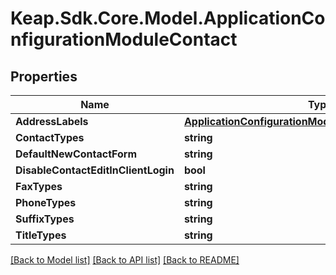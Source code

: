 # Keap.Sdk.Core.Model.ApplicationConfigurationModuleContact

## Properties

Name | Type | Description | Notes
------------ | ------------- | ------------- | -------------
**AddressLabels** | [**ApplicationConfigurationModuleContactAddressLabels**](ApplicationConfigurationModuleContactAddressLabels.md) |  | [optional] 
**ContactTypes** | **string** |  | [optional] 
**DefaultNewContactForm** | **string** |  | [optional] 
**DisableContactEditInClientLogin** | **bool** |  | [optional] 
**FaxTypes** | **string** |  | [optional] 
**PhoneTypes** | **string** |  | [optional] 
**SuffixTypes** | **string** |  | [optional] 
**TitleTypes** | **string** |  | [optional] 

[[Back to Model list]](../README.md#documentation-for-models) [[Back to API list]](../README.md#documentation-for-api-endpoints) [[Back to README]](../README.md)

